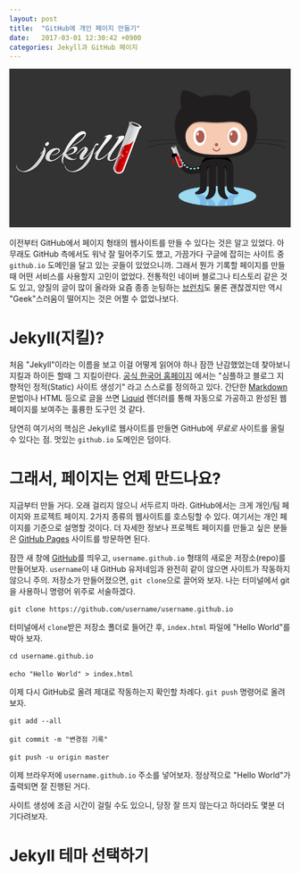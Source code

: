 ```yaml
---
layout: post
title:  "GitHub에 개인 페이지 만들기"
date:   2017-03-01 12:30:42 +0900
categories: Jekyll과 GitHub 페이지
---
```


![jekyllwithoctocat](https://github.com/kycfeel/kycfeel.github.io/blob/master/_images/jekyllwithoctocat.jpg?raw=true)

이전부터 GitHub에서 페이지 형태의 웹사이트를 만들 수 있다는 것은 알고 있었다. 아무래도 GitHub 측에서도 워낙 잘 밀어주기도 했고, 가끔가다 구글에 잡히는 사이트 중 `github.io` 도메인을 달고 있는 곳들이 있었으니까. 그래서 뭔가 기록할 페이지를 만들때 어떤 서비스를 사용할지 고민이 없었다. 전통적인 네이버 블로그나 티스토리 같은 것도 있고, 양질의 글이 많이 올라와 요즘 종종 눈팅하는 [브런치](https://brunch.co.kr)도 물론 괜찮겠지만 역시 "Geek"스러움이 떨어지는 것은 어쩔 수 없었나보다.

Jekyll(지킬)?
========================

처음 "Jekyll"이라는 이름을 보고 이걸 어떻게 읽어야 하나 잠깐 난감했었는데 찾아보니 지킬과 하이든 할때 그 지킬이란다. [공식 한국어 홈페이지](http://jekyllrb-ko.github.io/docs/home/) 에서는 "심플하고 블로그 지향적인 정적(Static) 사이트 생성기" 라고 스스로를 정의하고 있다. 간단한 [Markdown](https://ko.wikipedia.org/wiki/마크다운) 문법이나 HTML 등으로 글을 쓰면 [Liquid](https://github.com/Shopify/liquid/wiki) 렌더러를 통해 자동으로 가공하고 완성된 웹페이지를 보여주는 훌륭한 도구인 것 같다.

당연히 여기서의 핵심은 Jekyll로 웹사이트를 만들면 GitHub에 *무료로* 사이트를 올릴 수 있다는 점. 멋있는 `github.io` 도메인은 덤이다.

그래서, 페이지는 언제 만드나요?
========================

지금부터 만들 거다. 오래 걸리지 않으니 서두르지 마라. GitHub에서는 크게 개인/팀 페이지와 프로젝트 페이지. 2가지 종류의 웹사이트를 호스팅할 수 있다. 여기서는 개인 페이지를 기준으로 설명할 것이다. 더 자세한 정보나 프로젝트 페이지를 만들고 싶은 분들은 [GitHub Pages](https://pages.github.com) 사이트를 방문하면 된다.

잠깐 새 창에 [GitHub](https://github.com)를 띄우고, `username.github.io` 형태의 새로운 저장소(repo)를 만들어보자. `username`이 내 GitHub 유저네임과 완전히 같이 않으면 사이트가 작동하지 않으니 주의. 저장소가 만들어졌으면, `git clone`으로 끌어와 보자. 나는 터미널에서 git을 사용하니 명령어 위주로 서술하겠다.

  ```
  git clone https://github.com/username/username.github.io
  ```

터미널에서 `clone`받은 저장소 폴더로 들어간 후, `index.html` 파일에 "Hello World"를 박아 보자.

  ```
  cd username.github.io

  echo "Hello World" > index.html
  ```

이제 다시 GitHub로 올려 제대로 작동하는지 확인할 차례다. `git push` 명령어로 올려 보자.

  ```
  git add --all

  git commit -m "변경점 기록"

  git push -u origin master
  ```

이제 브라우저에 `username.github.io` 주소를 넣어보자. 정상적으로 "Hello World"가 출력되면 잘 진행된 거다.

사이트 생성에 조금 시간이 걸릴 수도 있으니, 당장 잘 뜨지 않는다고 하더라도 몇분 더 기다려보자.

Jekyll 테마 선택하기
========================
